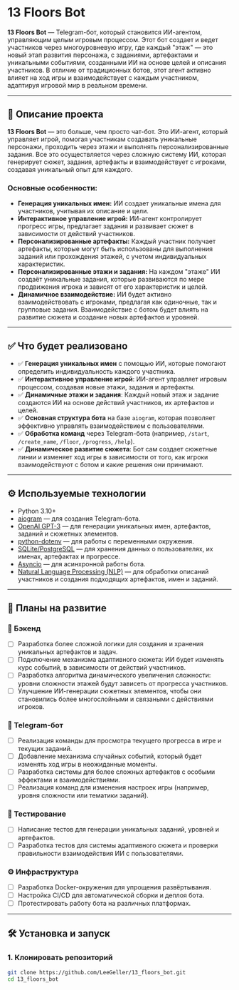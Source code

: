 # 13 Floors Bot

**13 Floors Bot** — Telegram-бот, который становится ИИ-агентом, управляющим целым игровым процессом. Этот бот создает и ведет участников через многоуровневую игру, где каждый "этаж" — это новый этап развития персонажа, с заданиями, артефактами и уникальными событиями, созданными ИИ на основе целей и описания участников. В отличие от традиционных ботов, этот агент активно влияет на ход игры и взаимодействует с каждым участником, адаптируя игровой мир в реальном времени.

---

## 🚀 Описание проекта

**13 Floors Bot** — это больше, чем просто чат-бот. Это ИИ-агент, который управляет игрой, помогая участникам создавать уникальные персонажи, проходить через этажи и выполнять персонализированные задания. Все это осуществляется через сложную систему ИИ, которая генерирует сюжет, задания, артефакты и взаимодействует с игроками, создавая уникальный опыт для каждого.

### Основные особенности:
- **Генерация уникальных имен:** ИИ создает уникальные имена для участников, учитывая их описание и цели.
- **Интерактивное управление игрой:** ИИ-агент контролирует прогресс игры, предлагает задания и развивает сюжет в зависимости от действий участников.
- **Персонализированные артефакты:** Каждый участник получает артефакты, которые могут быть использованы для выполнения заданий или прохождения этажей, с учетом индивидуальных характеристик.
- **Персонализированные этажи и задания:** На каждом "этаже" ИИ создаёт уникальные задания, которые развиваются по мере продвижения игрока и зависят от его характеристик и целей.
- **Динамичное взаимодействие:** ИИ будет активно взаимодействовать с игроками, предлагая как одиночные, так и групповые задания. Взаимодействие с ботом будет влиять на развитие сюжета и создание новых артефактов и уровней.

---

## ✅ Что будет реализовано

- ✅ **Генерация уникальных имен** с помощью ИИ, которые помогают определить индивидуальность каждого участника.
- ✅ **Интерактивное управление игрой**: ИИ-агент управляет игровым процессом, создавая новые этажи, задания и артефакты.
- ✅ **Динамичные этажи и задания**: Каждый новый этаж и задание создаются ИИ на основе действий участников, их артефактов и целей.
- ✅ **Основная структура бота** на базе `aiogram`, которая позволяет эффективно управлять взаимодействием с пользователями.
- ✅ **Обработка команд** через Telegram-бота (например, `/start`, `/create_name`, `/floor`, `/progress`, `/help`).
- ✅ **Динамическое развитие сюжета**: Бот сам создает сюжетные линии и изменяет ход игры в зависимости от того, как игроки взаимодействуют с ботом и какие решения они принимают.

---

## ⚙️ Используемые технологии

- Python 3.10+
- [aiogram](https://docs.aiogram.dev/en/latest/) — для создания Telegram-бота.
- [OpenAI GPT-3](https://beta.openai.com/) — для генерации уникальных имен, артефактов, заданий и сюжетных элементов.
- [python-dotenv](https://saurabh-kumar.com/python-dotenv/) — для работы с переменными окружения.
- [SQLite/PostgreSQL](https://www.postgresql.org/) — для хранения данных о пользователях, их именах, артефактах и прогрессе.
- [Asyncio](https://docs.python.org/3/library/asyncio.html) — для асинхронной работы бота.
- [Natural Language Processing (NLP)](https://spacy.io/) — для обработки описаний участников и создания подходящих артефактов, имен и заданий.

---

## 📌 Планы на развитие

### 🔧 Бэкенд
- [ ] Разработка более сложной логики для создания и хранения уникальных артефактов и задач.
- [ ] Подключение механизма адаптивного сюжета: ИИ будет изменять курс событий, в зависимости от действий участников.
- [ ] Разработка алгоритма динамического увеличения сложности: уровни сложности этажей будут зависеть от прогресса участников.
- [ ] Улучшение ИИ-генерации сюжетных элементов, чтобы они становились более многослойными и связаными с действиями игроков.

### 🤖 Telegram-бот
- [ ] Реализация команды для просмотра текущего прогресса в игре и текущих заданий.
- [ ] Добавление механизма случайных событий, который будет изменять ход игры в неожиданные моменты.
- [ ] Разработка системы для более сложных артефактов с особыми эффектами и взаимодействиями.
- [ ] Реализация команд для изменения настроек игры (например, уровня сложности или тематики заданий).

### 🧪 Тестирование
- [ ] Написание тестов для генерации уникальных заданий, уровней и артефактов.
- [ ] Разработка тестов для системы адаптивного сюжета и проверки правильности взаимодействия ИИ с пользователями.

### ⚙️ Инфраструктура
- [ ] Разработка Docker-окружения для упрощения развёртывания.
- [ ] Настройка CI/CD для автоматической сборки и деплоя бота.
- [ ] Протестировать работу бота на различных платформах.

---

## 🛠️ Установка и запуск

### 1. Клонировать репозиторий

```bash
git clone https://github.com/LeeGeller/13_floors_bot.git
cd 13_floors_bot
